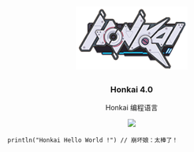 <div align="center">
<a href="#">
<h1><img src="Honkai.png" alt="Logo" height="128"></h1>
</a>

### Honkai 4.0
  
Honkai 编程语言

<img src="https://count.getloli.com/get/@Honkai?theme=gelbooru">


</div>



```Honkai
println("Honkai Hello World !") // 崩坏娘：太棒了！
```
